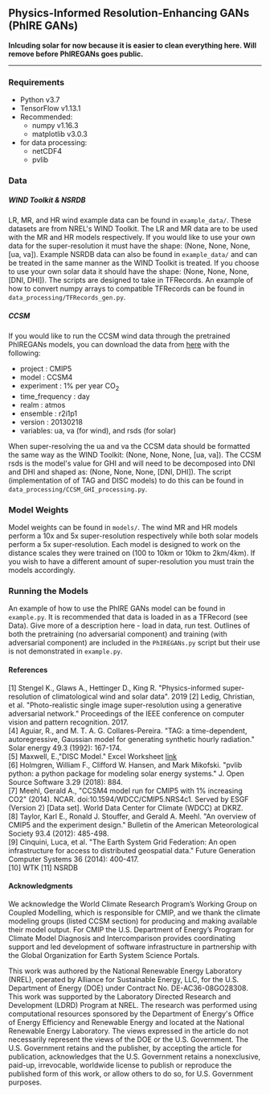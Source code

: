 ## Physics-Informed Resolution-Enhancing GANs (PhIRE GANs)
**Inlcuding solar for now because it is easier to clean everything here. Will remove before PhIREGANs goes public.**   
___
### Requirements
- Python v3.7
- TensorFlow v1.13.1
- Recommended:
    - numpy v1.16.3
    - matplotlib v3.0.3
- for data processing:
    - netCDF4
    - pvlib

### Data

##### WIND Toolkit & NSRDB
LR, MR, and HR wind example data can be found in `example_data/`. These datasets are from NREL's WIND Toolkit. The LR and MR data are to be used with the MR and HR models respectively. If you would like to use your own data for the super-resolution it must have the shape: (None, None, None, [ua, va]). Example NSRDB data can also be found in `example_data/` and can be treated in the same manner as the WIND Toolkit is treated. If you choose to use your own solar data it should have the shape: (None, None, None, [DNI, DHI]).
The scripts are designed to take in TFRecords. An example of how to convert numpy arrays to compatible TFRecords can be found in `data_processing/TFRecords_gen.py`.

##### CCSM
If you would like to run the CCSM wind data through the pretrained PhIREGANs models, you can download the data from [here](https://esgf-node.llnl.gov/projects/esgf-llnl/) with the following:
- project : CMIP5
- model : CCSM4
- experiment : 1% per year CO<sub>2</sub>
- time_frequency : day
- realm : atmos
- ensemble : r2i1p1
- version : 20130218
- variables: ua, va (for wind), and rsds (for solar)

When super-resolving the ua and va the CCSM data should be formatted the same way as the WIND Toolkit: (None, None, None, [ua, va]). The CCSM rsds is the model's value for GHI and will need to be decomposed into DNI and DHI and shaped as: (None, None, None, [DNI, DHI]). The script (implementation of of TAG and DISC models) to do this can be found in `data_processing/CCSM_GHI_processing.py`.

### Model Weights
Model weights can be found in `models/`. The wind MR and HR models perform a 10x and 5x super-resolution respectively while both solar models perform a 5x super-resolution. Each model is designed to work on the distance scales they were trained on (100 to 10km or 10km to 2km/4km). If you wish to have a different amount of super-resolution you must train the models accordingly.

### Running the Models
An example of how to use the PhIRE GANs model can be found in `example.py`.
It is recommended that data is loaded in as a TFRecord (see Data).
Give more of a description here - load in data, run test.
Outlines of both the pretraining (no adversarial component) and training (with adversarial component) are included in the `PhIREGANs.py` script but their use is not demonstrated in `example.py`.

#### References
[1] Stengel K., Glaws A., Hettinger D., King R. "Physics-informed super-resolution of climatological wind and solar data". 2019
[2] Ledig, Christian, et al. "Photo-realistic single image super-resolution using a generative adversarial network." Proceedings of the IEEE conference on computer vision and pattern recognition. 2017.  
[4] Aguiar, R., and M. T. A. G. Collares-Pereira. "TAG: a time-dependent, autoregressive, Gaussian model for generating synthetic hourly radiation." Solar energy 49.3 (1992): 167-174.  
[5] Maxwell, E.,"DISC Model." Excel Worksheet [link](https://www.nrel.gov/grid/solar-resource/disc.html)  
[6] Holmgren, William F., Clifford W. Hansen, and Mark Mikofski. "pvlib python: a python package for modeling solar energy systems." J. Open Source Software 3.29 (2018): 884.  
[7] Meehl, Gerald A., "CCSM4 model run for CMIP5 with 1\% increasing CO2" (2014). NCAR. doi:10.1594/WDCC/CMIP5.NRS4c1. Served by ESGF (Version 2) [Data set]. World Data Center for Climate (WDCC) at DKRZ.  
[8] Taylor, Karl E., Ronald J. Stouffer, and Gerald A. Meehl. "An overview of CMIP5 and the experiment design." Bulletin of the American Meteorological Society 93.4 (2012): 485-498.  
[9] Cinquini, Luca, et al. "The Earth System Grid Federation: An open infrastructure for access to distributed geospatial data." Future Generation Computer Systems 36 (2014): 400-417.  
[10] WTK
[11] NSRDB

#### Acknowledgments
We acknowledge the World Climate Research Program’s Working Group on Coupled Modelling, which is responsible for CMIP, and we thank the climate modeling groups (listed CCSM section) for producing and making available their model output. For CMIP the U.S. Department of Energy’s Program for Climate Model Diagnosis and Intercomparison provides coordinating support and led development of software infrastructure in partnership with the Global Organization for Earth System Science Portals.

This work was authored by the National Renewable Energy Laboratory (NREL), operated by Alliance for Sustainable Energy, LLC, for the U.S. Department of Energy (DOE) under Contract No. DE-AC36-08GO28308. This work was supported by the Laboratory Directed Research and Development (LDRD) Program at NREL. The research was performed using computational resources sponsored by the Department of Energy's Office of Energy Efficiency and Renewable Energy and located at the National Renewable Energy Laboratory. The views expressed in the article do not necessarily represent the views of the DOE or the U.S. Government. The U.S. Government retains and the publisher, by accepting the article for publication, acknowledges that the U.S. Government retains a nonexclusive, paid-up, irrevocable, worldwide license to publish or reproduce the published form of this work, or allow others to do so, for U.S. Government purposes.
